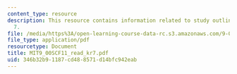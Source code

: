 ```yaml
---
content_type: resource
description: This resource contains information related to study outline for K&R chapter
  7.
file: /media/https%3A/open-learning-course-data-rc.s3.amazonaws.com/9-00sc-introduction-to-psychology-fall-2011/346b32b91187cd488571d14bfc942eab_MIT9_00SCF11_read_kr7.pdf
file_type: application/pdf
resourcetype: Document
title: MIT9_00SCF11_read_kr7.pdf
uid: 346b32b9-1187-cd48-8571-d14bfc942eab
---
```


